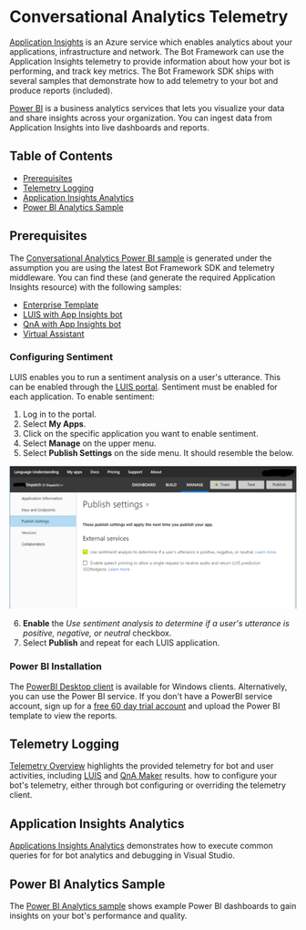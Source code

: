 # Conversational Analytics Telemetry
[Application Insights](https://azure.microsoft.com/en-us/services/application-insights/) is an Azure service which enables 
analytics about your applications, infrastructure and network. The Bot Framework can use the  Application Insights telemetry to
 provide information about how your bot is performing, and track key metrics. The Bot Framework SDK ships with several samples
 that demonstrate how to add telemetry to your bot and produce reports (included).

[Power BI](https://powerbi.microsoft.com/) is a business analytics services that lets you visualize your data and share 
insights across your organization. You can ingest data from Application Insights into live dashboards and reports.

## Table of Contents
- [Prerequisites](#prerequisites)
- [Telemetry Logging](#telemetry-logging)
- [Application Insights Analytics](#application-insights-analytics)
- [Power BI Analytics Sample](#power-bi-analytics-sample)

## Prerequisites
The [Conversational Analytics Power BI sample](https://aka.ms/botPowerBiTemplate) is generated 
under the assumption you are using the latest Bot Framework SDK and telemetry middleware. You can find these (and generate the required Application Insights resource) with the following samples:

 - [Enterprise Template](https://github.com/Microsoft/AI/blob/master/templates/Enterprise-Template/README.md)
 - [LUIS with App Insights bot](https://github.com/Microsoft/BotBuilder-Samples/tree/master/samples/csharp_dotnetcore/21.luis-with-appinsights)
 - [QnA with App Insights bot](https://github.com/Microsoft/BotBuilder-Samples/tree/master/samples/csharp_dotnetcore/20.qna-with-appinsights)
 - [Virtual Assistant](https://github.com/Microsoft/AI/tree/master/solutions/Virtual-Assistant)

### Configuring Sentiment
LUIS enables you to run a sentiment analysis on a user's utterance. This can be enabled through the [LUIS portal](https://www.luis.ai).
Sentiment must be enabled for each application. To enable sentiment:
1. Log in to the portal.
2. Select **My Apps**.
3. Click on the specific application you want to enable sentiment.
4. Select **Manage** on the upper menu.
5. Select **Publish Settings** on the side menu. It should resemble the below.
 
![Enabling Sentiment](../media/enable_sentiment.png)

6. **Enable** the *Use sentiment analysis to determine if a user's utterance is positive, negative, or neutral* checkbox.
7. Select **Publish** and repeat for each LUIS application.

### Power BI Installation
The [PowerBI Desktop client](https://aka.ms/pbidesktopstore) is available for Windows clients.
Alternatively, you can use the Power BI service. If you don't have a PowerBI service account, sign up for a [free 60 day trial account](https://app.powerbi.com/signupredirect?pbi_source=web) and upload the Power BI template to view the reports.

## Telemetry Logging
[Telemetry Overview](./telemetrylogging.md) highlights the provided telemetry for bot and user activities, including [LUIS](https://www.luis.ai/) and [QnA Maker](https://www.qnamaker.ai/) results. how to configure your bot's telemetry, either through bot configuring or overriding the telemetry client.

## Application Insights Analytics
[Applications Insights Analytics](./applicationinsights.md) demonstrates how to execute common queries for for bot analytics and debugging in Visual Studio.

## Power BI Analytics Sample

The [Power BI Analytics sample](./powerbi.md) shows example Power BI dashboards to gain insights on your bot's performance and quality.